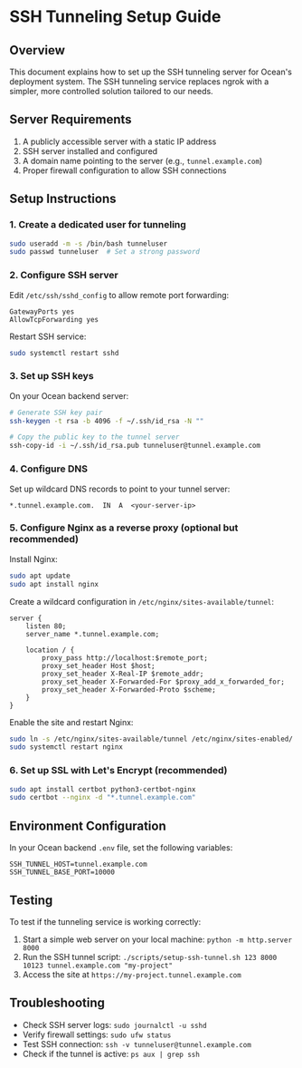 # SSH Tunneling Setup Guide

## Overview

This document explains how to set up the SSH tunneling server for Ocean's deployment system. The SSH tunneling service replaces ngrok with a simpler, more controlled solution tailored to our needs.

## Server Requirements

1. A publicly accessible server with a static IP address
2. SSH server installed and configured
3. A domain name pointing to the server (e.g., `tunnel.example.com`)
4. Proper firewall configuration to allow SSH connections

## Setup Instructions

### 1. Create a dedicated user for tunneling

```bash
sudo useradd -m -s /bin/bash tunneluser
sudo passwd tunneluser  # Set a strong password
```

### 2. Configure SSH server

Edit `/etc/ssh/sshd_config` to allow remote port forwarding:

```
GatewayPorts yes
AllowTcpForwarding yes
```

Restart SSH service:

```bash
sudo systemctl restart sshd
```

### 3. Set up SSH keys

On your Ocean backend server:

```bash
# Generate SSH key pair
ssh-keygen -t rsa -b 4096 -f ~/.ssh/id_rsa -N ""

# Copy the public key to the tunnel server
ssh-copy-id -i ~/.ssh/id_rsa.pub tunneluser@tunnel.example.com
```

### 4. Configure DNS

Set up wildcard DNS records to point to your tunnel server:

```
*.tunnel.example.com.  IN  A  <your-server-ip>
```

### 5. Configure Nginx as a reverse proxy (optional but recommended)

Install Nginx:

```bash
sudo apt update
sudo apt install nginx
```

Create a wildcard configuration in `/etc/nginx/sites-available/tunnel`:

```nginx
server {
    listen 80;
    server_name *.tunnel.example.com;

    location / {
        proxy_pass http://localhost:$remote_port;
        proxy_set_header Host $host;
        proxy_set_header X-Real-IP $remote_addr;
        proxy_set_header X-Forwarded-For $proxy_add_x_forwarded_for;
        proxy_set_header X-Forwarded-Proto $scheme;
    }
}
```

Enable the site and restart Nginx:

```bash
sudo ln -s /etc/nginx/sites-available/tunnel /etc/nginx/sites-enabled/
sudo systemctl restart nginx
```

### 6. Set up SSL with Let's Encrypt (recommended)

```bash
sudo apt install certbot python3-certbot-nginx
sudo certbot --nginx -d "*.tunnel.example.com"
```

## Environment Configuration

In your Ocean backend `.env` file, set the following variables:

```
SSH_TUNNEL_HOST=tunnel.example.com
SSH_TUNNEL_BASE_PORT=10000
```

## Testing

To test if the tunneling service is working correctly:

1. Start a simple web server on your local machine: `python -m http.server 8000`
2. Run the SSH tunnel script: `./scripts/setup-ssh-tunnel.sh 123 8000 10123 tunnel.example.com "my-project"`
3. Access the site at `https://my-project.tunnel.example.com`

## Troubleshooting

- Check SSH server logs: `sudo journalctl -u sshd`
- Verify firewall settings: `sudo ufw status`
- Test SSH connection: `ssh -v tunneluser@tunnel.example.com`
- Check if the tunnel is active: `ps aux | grep ssh`